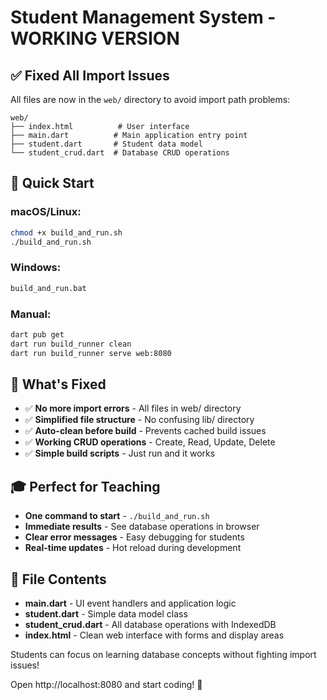# Student Management System - WORKING VERSION

## ✅ Fixed All Import Issues

All files are now in the `web/` directory to avoid import path problems:

```
web/
├── index.html          # User interface
├── main.dart          # Main application entry point  
├── student.dart       # Student data model
└── student_crud.dart  # Database CRUD operations
```

## 🚀 Quick Start

### macOS/Linux:
```bash
chmod +x build_and_run.sh
./build_and_run.sh
```

### Windows:
```cmd
build_and_run.bat
```

### Manual:
```bash
dart pub get
dart run build_runner clean
dart run build_runner serve web:8080
```

## 🎯 What's Fixed

- ✅ **No more import errors** - All files in web/ directory
- ✅ **Simplified file structure** - No confusing lib/ directory
- ✅ **Auto-clean before build** - Prevents cached build issues
- ✅ **Working CRUD operations** - Create, Read, Update, Delete
- ✅ **Simple build scripts** - Just run and it works

## 🎓 Perfect for Teaching

- **One command to start** - `./build_and_run.sh`
- **Immediate results** - See database operations in browser
- **Clear error messages** - Easy debugging for students
- **Real-time updates** - Hot reload during development

## 📁 File Contents

- **main.dart** - UI event handlers and application logic
- **student.dart** - Simple data model class
- **student_crud.dart** - All database operations with IndexedDB
- **index.html** - Clean web interface with forms and display areas

Students can focus on learning database concepts without fighting import issues!

Open http://localhost:8080 and start coding! 🎉
